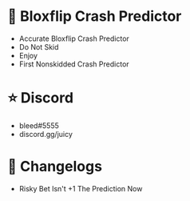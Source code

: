 # 🚀 Bloxflip Crash Predictor
 - Accurate Bloxflip Crash Predictor
 - Do Not Skid
 - Enjoy
 - First Nonskidded Crash Predictor

# ⭐ Discord
 - bleed#5555
 - discord.gg/juicy

# 📃 Changelogs
 - Risky Bet Isn't +1 The Prediction Now
